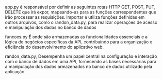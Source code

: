 app.py
é responsável por definir as seguintes rotas HTTP GET, POST, PUT, DELETE que irá expor, mapeando-as para as funções correspondentes que irão processar as requisições. Importar e utiliza funções definidas em outros arquivos, como o randon_data.py, para realizar operações de acesso e manipulação dos dados no banco de dados

funcoes.py
É onde são armazenadas as funcionalidades essenciais e a lógica de negócios específicas da API, contribuindo para a organização e eficiência do desenvolvimento do aplicativo web.

randon_data.py, 
Desempenha um papel central na configuração e interação com o banco de dados em uma API, fornecendo as bases necessárias para a manipulação dos dados armazenados no banco de dados utilizado pela aplicação.
